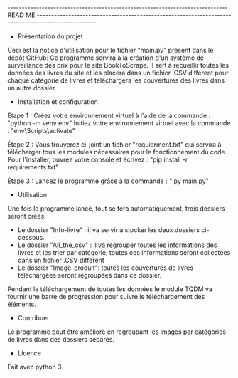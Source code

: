 -----------------------------------------------------------------------------               READ ME             ---------------------------------------------------------------------------------------------------


- Présentation du projet

Ceci est la notice d'utilisation pour le fichier "main.py" présent dans le dépôt GitHub: Ce programme servira à la création d'un système de surveillance des prix pour le site BookToScrape.
Il sert à recueillir toutes les données des livres du site et les placera dans un fichier .CSV différent pour chaque catégorie de livres et téléchargera les couvertures des livres dans un autre dossier. 




- Installation et configuration

Étape 1 :
Créez votre environnement virtuel à l'aide de la commande : "python -m venv env"
Initiez votre environnement virtuel avec la commande : "env\Scripts\activate"

Étape 2 : 
Vous trouverez ci-joint un fichier "requierment.txt" qui servira à télécharger tous les modules nécessaires pour le fonctionnement du code.
Pour l'installer, ouvrez votre console et écrivez : "pip install -r requirements.txt"

Étape 3 :
Lancez le programme grâce à la commande : " py main.py"




- Utilisation

Une fois le programme lancé, tout se fera automatiquement, trois dossiers seront créés:
- Le dossier "Info-livre" : il va servir à stocker les deux dossiers ci-dessous.
- Le dossier "All_the_csv" : il va regrouper toutes les informations des livres et les trier par catégorie, toutes ces informations seront collectées dans un fichier .CSV différent
- Le dossier "Image-produit": toutes les couvertures de livres téléchargées seront regroupées dans ce dossier. 

Pendant le téléchargement de toutes les données le module TQDM va fournir une barre de progression pour suivre le téléchargement des éléments.



- Contribuer

Le programme peut être amélioré en regroupant les images par catégories de livres dans des dossiers séparés.


- Licence

Fait avec python 3